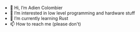 - 👋 Hi, I’m Adien Colombier
- 👀 I’m interested in low level programming and hardware stuff
- 🌱 I’m currently learning Rust
- 📫 How to reach me (please don't)
